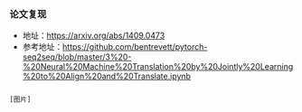 ### 论文复现
+ 地址：https://arxiv.org/abs/1409.0473
+ 参考地址：https://github.com/bentrevett/pytorch-seq2seq/blob/master/3%20-%20Neural%20Machine%20Translation%20by%20Jointly%20Learning%20to%20Align%20and%20Translate.ipynb

### 
```
[图片]
```